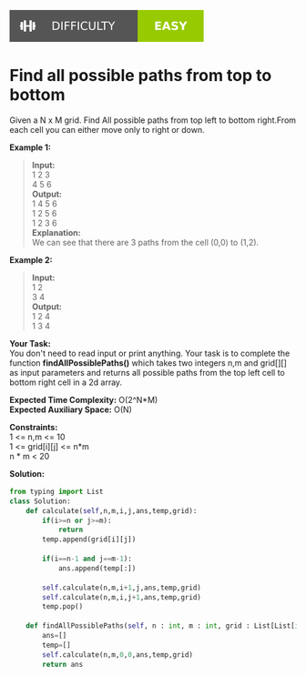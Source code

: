 [<img src="./Difficulty-Easy-green.svg">](#)

# Find all possible paths from top to bottom  

Given a N x M grid. Find All possible paths from top left to bottom right.From each cell you can either move only to right or down.  

__Example 1:__  
> **Input:**  
> 1 2 3  
> 4 5 6  
> **Output:**  
> 1 4 5 6  
> 1 2 5 6  
> 1 2 3 6  
> **Explanation:**  
> We can see that there are 3 paths from the cell (0,0) to (1,2).  

__Example 2:__  
> **Input:**  
> 1 2  
> 3 4  
> **Output:**  
> 1 2 4  
> 1 3 4  

__Your Task:__  
You don't need to read input or print anything. Your task is to complete the function **findAllPossiblePaths()** which takes two integers n,m and grid[][]  as input parameters and returns all possible paths from the top left cell to bottom right cell in a 2d array.  

__Expected Time Complexity:__ O(2^N*M)  
__Expected Auxiliary Space:__ O(N)  

__Constraints:__  
1 <= n,m <= 10  
1 <= grid[i][j] <= n*m  
n * m < 20  

__Solution:__  
```python
from typing import List
class Solution:
    def calculate(self,n,m,i,j,ans,temp,grid):
        if(i>=n or j>=m):
            return
        temp.append(grid[i][j])
        
        if(i==n-1 and j==m-1):
            ans.append(temp[:])
       
        self.calculate(n,m,i+1,j,ans,temp,grid)
        self.calculate(n,m,i,j+1,ans,temp,grid)
        temp.pop()
        
    def findAllPossiblePaths(self, n : int, m : int, grid : List[List[int]]) -> List[List[int]]:
        ans=[]
        temp=[]
        self.calculate(n,m,0,0,ans,temp,grid)
        return ans
```